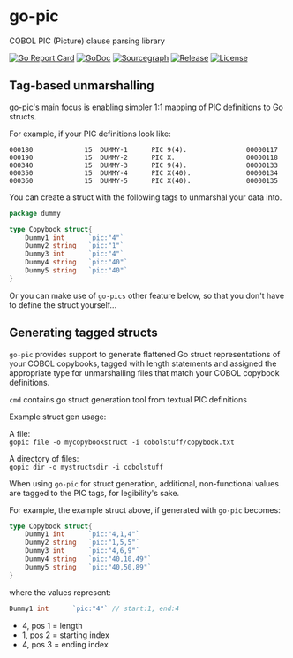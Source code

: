 # go-pic
COBOL PIC (Picture) clause parsing library

[![Go Report Card](https://goreportcard.com/badge/github.com/pgmitche/go-pic)](https://goreportcard.com/report/github.com/pgmitche/go-pic)
[![GoDoc](https://pkg.go.dev/badge/github.com/pgmitche/go-pic?status.svg)](https://pkg.go.dev/github.com/pgmitche/go-pic?tab=doc)
[![Sourcegraph](https://sourcegraph.com/github.com/pgmitche/go-pic/-/badge.svg)](https://sourcegraph.com/github.com/pgmitche/go-pic?badge)
[![Release](https://img.shields.io/github/release/pgmitche/go-pic.svg?style=flat-square)](https://github.com/pgmitche/go-pic/releases)
[![License](https://img.shields.io/badge/License-MIT-blue.svg)](https://github.com/pgmitche/go-pic/blob/master/LICENSE)

## Tag-based unmarshalling 

go-pic's main focus is enabling simpler 1:1 mapping of PIC definitions to Go structs. 

For example, if your PIC definitions look like:
```
000180             15  DUMMY-1      PIC 9(4).               00000117
000190             15  DUMMY-2      PIC X.                  00000118
000340             15  DUMMY-3      PIC 9(4).               00000133
000350             15  DUMMY-4      PIC X(40).              00000134
000360             15  DUMMY-5      PIC X(40).              00000135
```
You can create a struct with the following tags to unmarshal your data into.
```go
package dummy 

type Copybook struct{
    Dummy1 int      `pic:"4"`
    Dummy2 string   `pic:"1"`
    Dummy3 int      `pic:"4"`
    Dummy4 string   `pic:"40"`
    Dummy5 string   `pic:"40"`
}
```

Or you can make use of `go-pics` other feature below, so that you don't have to define the struct yourself...

## Generating tagged structs

`go-pic` provides support to generate flattened Go struct representations of your COBOL copybooks, tagged with length statements and assigned the appropriate type for unmarshalling files that match your COBOL copybook definitions.

`cmd` contains go struct generation tool from textual PIC definitions

Example struct gen usage:  

A file:  
`gopic file -o mycopybookstruct -i cobolstuff/copybook.txt`

A directory of files:  
`gopic dir -o mystructsdir -i cobolstuff`

When using `go-pic` for struct generation, additional, non-functional values are tagged to the PIC tags, for legibility's sake. 

For example, the example struct above, if generated with `go-pic` becomes:

```go
type Copybook struct{
    Dummy1 int      `pic:"4,1,4"`
    Dummy2 string   `pic:"1,5,5"`
    Dummy3 int      `pic:"4,6,9"`
    Dummy4 string   `pic:"40,10,49"`
    Dummy5 string   `pic:"40,50,89"`
}
```

where the values represent:
```go
Dummy1 int      `pic:"4"` // start:1, end:4
```
- 4, pos 1 = length
- 1, pos 2 = starting index
- 4, pos 3 = ending index
